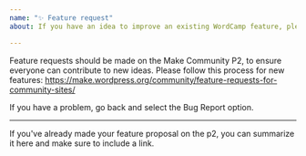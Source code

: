 ```yaml
---
name: "✨ Feature request"
about: If you have an idea to improve an existing WordCamp feature, please let us know.

---
```


Feature requests should be made on the Make Community P2, to ensure everyone can contribute to new ideas. Please follow this process for new features: https://make.wordpress.org/community/feature-requests-for-community-sites/

If you have a problem, go back and select the Bug Report option.

---------------

If you've already made your feature proposal on the p2, you can summarize it here and make sure to include a link.